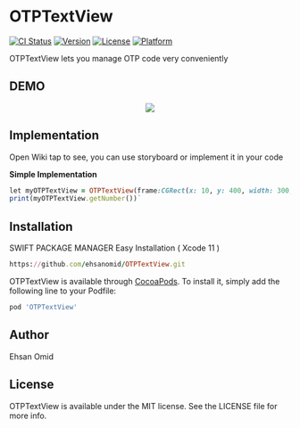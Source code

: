 # OTPTextView

[![CI Status](https://img.shields.io/travis/ehsanomid/OTPTextView.svg?style=flat)](https://travis-ci.org/ehsanomid/OTPTextView)
[![Version](https://img.shields.io/cocoapods/v/OTPTextView.svg?style=flat)](https://cocoapods.org/pods/OTPTextView)
[![License](https://img.shields.io/cocoapods/l/OTPTextView.svg?style=flat)](https://cocoapods.org/pods/OTPTextView)
[![Platform](https://img.shields.io/cocoapods/p/OTPTextView.svg?style=flat)](https://cocoapods.org/pods/OTPTextView)

OTPTextView lets you manage OTP code very conveniently

## DEMO
<p align="center">
    <img src ="https://user-images.githubusercontent.com/35446003/70846345-acf18780-1e6d-11ea-928d-13992a59d968.gif" />
</p>



## Implementation
Open Wiki tap to see, you can use storyboard or implement it in your code

**Simple Implementation**

```ruby
let myOTPTextView = OTPTextView(frame:CGRect(x: 10, y: 400, width: 300, height: 50)) view.addSubview(myOTPTextView)
print(myOTPTextView.getNumber())`
```

## Installation

SWIFT PACKAGE MANAGER
Easy Installation ( Xcode 11 )

```ruby
https://github.com/ehsanomid/OTPTextView.git
```

OTPTextView is available through [CocoaPods](https://cocoapods.org). To install
it, simply add the following line to your Podfile:

```ruby
pod 'OTPTextView'
```

## Author

Ehsan Omid

## License

OTPTextView is available under the MIT license. See the LICENSE file for more info.
